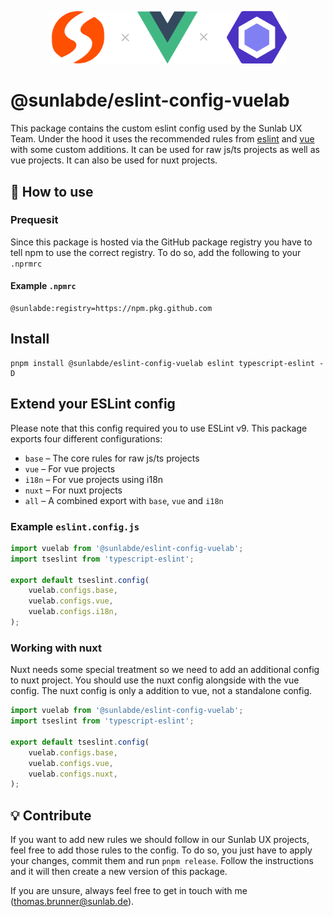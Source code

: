 <p align="center">
    <img width="380" src="https://github.com/sunlabde/eslint-config-vuelab/blob/main/logo.svg" alt="@sunlabde/eslint-config-vuelab">
</p>

# @sunlabde/eslint-config-vuelab

This package contains the custom eslint config used by the Sunlab UX Team. Under the hood it uses the recommended rules from [eslint](https://eslint.org/docs/latest/rules/) and [vue](https://eslint.vuejs.org/rules/) with some custom additions. It can be used for raw js/ts projects as well as vue projects. It can also be used for nuxt projects.

## 🔧 How to use 
### Prequesit
Since this package is hosted via the GitHub package registry you have to tell npm to use the correct registry. To do so, add the following to your `.nprmrc`

#### Example `.npmrc`
```
@sunlabde:registry=https://npm.pkg.github.com
```

## Install
```
pnpm install @sunlabde/eslint-config-vuelab eslint typescript-eslint -D
```

## Extend your ESLint config
Please note that this config required you to use ESLint v9. This package exports four different configurations:

- `base` – The core rules for raw js/ts projects
- `vue` – For vue projects
- `i18n` – For vue projects using i18n
- `nuxt` – For nuxt projects
- `all` – A combined export with `base`, `vue` and `i18n`

### Example `eslint.config.js`
```js
import vuelab from '@sunlabde/eslint-config-vuelab';
import tseslint from 'typescript-eslint';

export default tseslint.config(
	vuelab.configs.base,
	vuelab.configs.vue,
	vuelab.configs.i18n,
);
```

### Working with nuxt
Nuxt needs some special treatment so we need to add an additional config to nuxt project. You should use the nuxt config alongside with the vue config. The nuxt config is only a addition to vue, not a standalone config.
```js
import vuelab from '@sunlabde/eslint-config-vuelab';
import tseslint from 'typescript-eslint';

export default tseslint.config(
	vuelab.configs.base,
	vuelab.configs.vue,
	vuelab.configs.nuxt,
);
```

## 💡 Contribute
If you want to add new rules we should follow in our Sunlab UX projects, feel free to add those rules to the config. To do so, you just have to apply your changes, commit them and run `pnpm release`. Follow the instructions and it will then create a new version of this package.

If you are unsure, always feel free to get in touch with me (thomas.brunner@sunlab.de).
